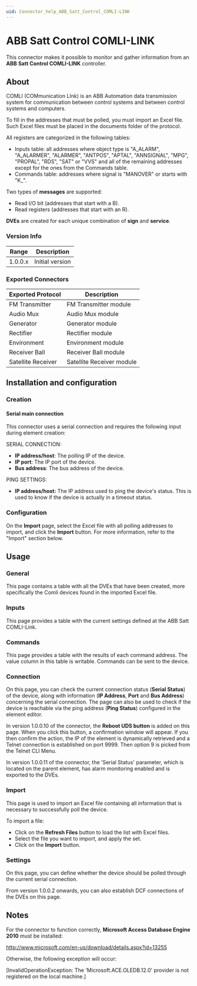 ```yaml
---
uid: Connector_help_ABB_Satt_Control_COMLI-LINK
---
```


# ABB Satt Control COMLI-LINK

This connector makes it possible to monitor and gather information from an **ABB** **Satt Control COMLI-LINK** controller.

## About

COMLI (COMmunication LInk) is an ABB Automation data transmission system for communication between control systems and between control systems and computers.

To fill in the addresses that must be polled, you must import an Excel file. Such Excel files must be placed in the documents folder of the protocol.

All registers are categorized in the following tables:

- Inputs table: all addresses where object type is "A_ALARM", "A_ALARMER", "ALARMER", "ANTPOS", "APTAL", "ANNSIGNAL", "MPG", "PROPAL", "RDS", "SAT" or "VVS" and all of the remaining addresses except for the ones from the Commands table.
- Commands table: addresses where signal is "MANOVER" or starts with "K\_".

Two types of **messages** are supported:

- Read I/O bit (addresses that start with a B).
- Read registers (addresses that start with an R).

**DVEs** are created for each unique combination of **sign** and **service**.

### Version Info

| **Range** | **Description** |
|------------------|-----------------|
| 1.0.0.x          | Initial version |

### Exported Connectors

| **Exported Protocol** | **Description**           |
|-----------------------|---------------------------|
| FM Transmitter        | FM Transmitter module     |
| Audio Mux             | Audio Mux module          |
| Generator             | Generator module          |
| Rectifier             | Rectifier module          |
| Environment           | Environment module        |
| Receiver Ball         | Receiver Ball module      |
| Satellite Receiver    | Satellite Receiver module |

## Installation and configuration

### Creation

#### Serial main connection

This connector uses a serial connection and requires the following input during element creation:

SERIAL CONNECTION:

- **IP address/host**: The polling IP of the device.
- **IP port**: The IP port of the device.
- **Bus address**: The bus address of the device.

PING SETTINGS:

- **IP address/host:** The IP address used to ping the device's status. This is used to know if the device is actually in a timeout status.

### Configuration

On the **Import** page, select the Excel file with all polling addresses to import, and click the **Import** button. For more information, refer to the "Import" section below.

## Usage

### General

This page contains a table with all the DVEs that have been created, more specifically the Comli devices found in the imported Excel file.

### Inputs

This page provides a table with the current settings defined at the ABB Satt COMLI-Link.

### Commands

This page provides a table with the results of each command address. The value column in this table is writable. Commands can be sent to the device.

### Connection

On this page, you can check the current connection status (**Serial Status**) of the device, along with information (**IP Address**, **Port** and **Bus Address**) concerning the serial connection. The page can also be used to check if the device is reachable via the ping address (**Ping Status**) configured in the element editor.

In version 1.0.0.10 of the connector, the **Reboot UDS button** is added on this page. When you click this button, a confirmation window will appear. If you then confirm the action, the IP of the element is dynamically retrieved and a Telnet connection is established on port 9999. Then option 9 is picked from the Telnet CLI Menu.

In version 1.0.0.11 of the connector, the 'Serial Status' parameter, which is located on the parent element, has alarm monitoring enabled and is exported to the DVEs.

### Import

This page is used to import an Excel file containing all information that is necessary to successfully poll the device.

To import a file:

- Click on the **Refresh Files** button to load the list with Excel files.
- Select the file you want to import, and apply the set.
- Click on the **Import** button.

### Settings

On this page, you can define whether the device should be polled through the current serial connection.

From version 1.0.0.2 onwards, you can also establish DCF connections of the DVEs on this page.

## Notes

For the connector to function correctly, **Microsoft Access Database Engine 2010** must be installed:

<http://www.microsoft.com/en-us/download/details.aspx?id=13255>

Otherwise, the following exception will occur:

\[InvalidOperationException: The 'Microsoft.ACE.OLEDB.12.0' provider is not registered on the local machine.\]
